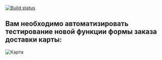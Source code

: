 [![Build status](https://ci.appveyor.com/api/projects/status/wgq9e860912lv2m9?svg=true)](https://ci.appveyor.com/project/STALKSA/ordercard-changingdate)

## Вам необходимо автоматизировать тестирование новой функции формы заказа доставки карты:

![Карта](https://github.com/netology-code/aqa-homeworks/blob/master/patterns/pic/order.png)

